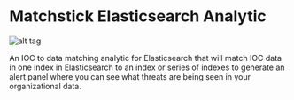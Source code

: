 # Matchstick Elasticsearch Analytic

![alt tag](http://ui.slcsecurity.com/img/misp-logo.png)


An IOC to data matching analytic for Elasticsearch that will match IOC data in one index in Elasticsearch to an index or series of indexes to generate an alert panel where you can see what threats are being seen in your organizational data. 

